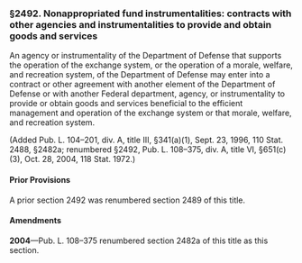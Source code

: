### §2492. Nonappropriated fund instrumentalities: contracts with other agencies and instrumentalities to provide and obtain goods and services ###

An agency or instrumentality of the Department of Defense that supports the operation of the exchange system, or the operation of a morale, welfare, and recreation system, of the Department of Defense may enter into a contract or other agreement with another element of the Department of Defense or with another Federal department, agency, or instrumentality to provide or obtain goods and services beneficial to the efficient management and operation of the exchange system or that morale, welfare, and recreation system.

(Added Pub. L. 104–201, div. A, title III, §341(a)(1), Sept. 23, 1996, 110 Stat. 2488, §2482a; renumbered §2492, Pub. L. 108–375, div. A, title VI, §651(c)(3), Oct. 28, 2004, 118 Stat. 1972.)

#### Prior Provisions ####

A prior section 2492 was renumbered section 2489 of this title.

#### Amendments ####

**2004**—Pub. L. 108–375 renumbered section 2482a of this title as this section.